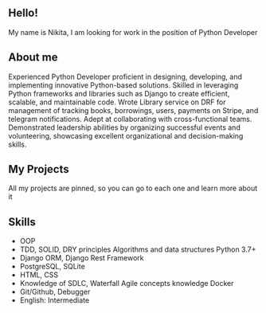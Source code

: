 ## Hello! 
My name is Nikita, I am looking for work in the position of Python Developer

## About me
Experienced Python Developer proficient in designing, developing, and implementing innovative Python-based solutions. Skilled in leveraging Python frameworks and libraries such as Django to create efficient, scalable, and maintainable code. Wrote Library service on DRF for management of tracking books, borrowings, users, payments on Stripe, and telegram notifications. Adept at collaborating with cross-functional teams. Demonstrated leadership abilities by organizing successful events and volunteering, showcasing excellent organizational and decision-making skills.

## My Projects
All my projects are pinned, so you can go to each one and learn more about it

## Skills

- OOP
- TDD, SOLID, DRY principles Algorithms and data structures Python 3.7+
- Django ORM, Django Rest Framework
- PostgreSQL, SQLite
- HTML, CSS
- Knowledge of SDLC, Waterfall Agile concepts knowledge Docker
- Git/Github, Debugger
- English: Intermediate


